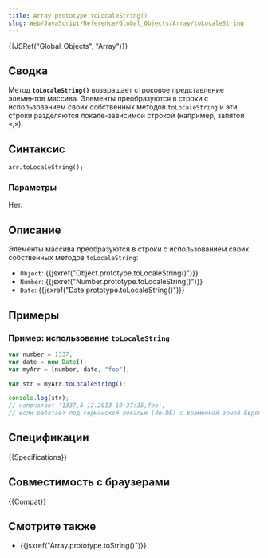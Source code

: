 ```yaml
---
title: Array.prototype.toLocaleString()
slug: Web/JavaScript/Reference/Global_Objects/Array/toLocaleString
---
```


{{JSRef("Global_Objects", "Array")}}

## Сводка

Метод **`toLocaleString()`** возвращает строковое представление элементов массива. Элементы преобразуются в строки с использованием своих собственных методов `toLocaleString` и эти строки разделяются локале-зависимой строкой (например, запятой «,»).

## Синтаксис

```
arr.toLocaleString();
```

### Параметры

Нет.

## Описание

Элементы массива преобразуются в строки с использованием своих собственных методов `toLocaleString`:

- `Object`: {{jsxref("Object.prototype.toLocaleString()")}}
- `Number`: {{jsxref("Number.prototype.toLocaleString()")}}
- `Date`: {{jsxref("Date.prototype.toLocaleString()")}}

## Примеры

### Пример: использование `toLocaleString`

```js
var number = 1337;
var date = new Date();
var myArr = [number, date, "foo"];

var str = myArr.toLocaleString();

console.log(str);
// напечатает '1337,6.12.2013 19:37:35,foo',
// если работает под германской локалью (de-DE) с временной зоной Европа/Берлин
```

## Спецификации

{{Specifications}}

## Совместимость с браузерами

{{Compat}}

## Смотрите также

- {{jsxref("Array.prototype.toString()")}}
